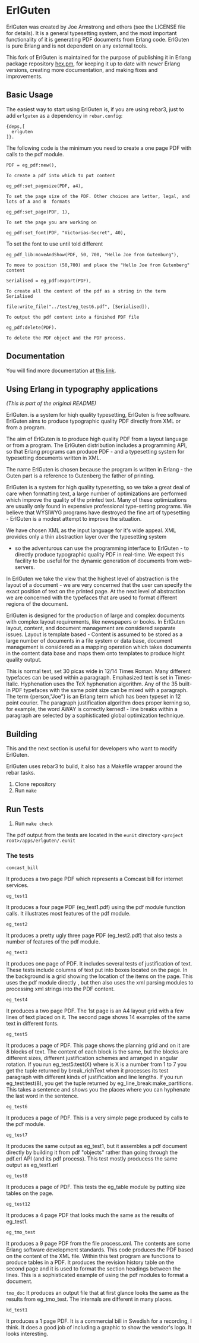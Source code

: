 
# ErlGuten

ErlGuten was created by Joe Armstrong and others (see the LICENSE file for details). It is a general
typesetting system, and the most important functionality of it is generating PDF documents from Erlang
code. ErlGuten is pure Erlang and is not dependent on any external tools.

This fork of ErlGuten is maintained for the purpose of publishing it in Erlang package repository
[hex.pm](https://hex.pm/packages/erlguten), for keeping it up to date with newer Erlang versions,
creating more documentation, and making fixes and improvements.

## Basic Usage

The easiest way to start using ErlGuten is, if you are using rebar3, just to add
`erlguten` as a dependency in `rebar.config`:

```
{deps,[
  erlguten
]}.
```

The following code is the minimum you need to create a one page PDF
with calls to the pdf module.

`PDF = eg_pdf:new(),`

    To create a pdf into which to put content

`eg_pdf:set_pagesize(PDF, a4),`

    To set the page size of the PDF. Other choices are letter, legal, and lots of A and B  formats

`eg_pdf:set_page(PDF, 1),`

    To set the page you are working on

`eg_pdf:set_font(PDF, "Victorias-Secret", 40),`

   To set the font to use until told different

`eg_pdf_lib:moveAndShow(PDF, 50, 700, "Hello Joe from Gutenburg"),`

    To move to position (50,700) and place the "Hello Joe from Gutenberg" content

`Serialised = eg_pdf:export(PDF),`

    To create all the content of the pdf as a string in the term Serialised

`file:write_file("../test/eg_test6.pdf", [Serialised]),`

    To output the pdf content into a finished PDF file

`eg_pdf:delete(PDF).`

    To delete the PDF object and the PDF process.

## Documentation

You will find more documentation at [this link](https://hexdocs.pm/erlguten/).

## Using Erlang in typography applications

_(This is part of the original README)_

ErlGuten.  is  a system  for  hiqh quality  typesetting,
ErlGuten  is  free software.   ErlGuten  aims  to produce  typographic
quality PDF directly from XML or from a program.

The aim of ErlGuten is to produce high quality PDF from a layout
language  or from  a program.   The ErlGuten  distribution  includes a
programming  API, so  that Erlang  programs can  produce PDF  -  and a
typesetting system for typesetting documents written in XML.

The  name  ErlGuten  is chosen  because  the program  is
written  in  Erlang  -  the  Guten part  is  a  reference  to
Gutenberg the father of printing.

ErlGuten is a  system for high quality typesetting,  so we take a
great  deal  of   care  when  formatting  text,  a   large  number  of
optimizations are  performed which improve the quality  of the printed
text.  Many of these optimizations are usually only found in expensive
professional type-setting programs.   We believe that WYSIWYG programs
have  destroyed the fine  art of  typesetting -  ErlGuten is  a modest
attempt to improve the situation.

We have  chosen XML as the  input language for  it's wide appeal.
XML provides only a thin abstraction layer over the typesetting system
- so the adventurous  can use the programming interface  to ErlGuten -
to directly  produce typographic quality PDF in  real-time.  We expect
this facility  to be  useful for the  dynamic generation  of documents
from web-servers.

In  ErlGuten  we  take  the   view  that  the  highest  level  of
abstraction  is  the layout  of  a  document  - we  are  very
concerned  that the user  can specify  the exact  position of
text on  the printed  page. At  the next level  of abstraction  we are
concerned with the typefaces that are used to format different regions
of the document.

ErlGuten  is designed  for the  production of  large  and complex
documents with  complex layout requirements,  like newspapers
or  books.    In  ErlGuten  layout,   content,  and  document
management  are  considered separate  issues.  Layout is  template
based -  Content is  assumed to  be stored as  a large  number of
documents in  a file  system or data  base, document  management is
considered  as  a mapping  operation  which  takes  documents in  the
content  data base  and  maps  them onto  templates  to produce  hight
quality output.

This  is normal text,  set 30  picas wide  in 12/14  Times Roman.
Many   different   typefaces  can   be   used   within  a   paragraph.
Emphasized text is set in Times-Italic.  Hyphenation uses the
TeX hyphenation algorithm.  Any of  the 35 built-in PDF typefaces with
the  same  point  size  can  be  mixed with  a  paragraph.   The  term
{person,"Joe"} is  an Erlang term which  has been typeset
in 12  point courier.  The  paragraph justification algorithm
does  proper  kerning  so,  for  example, the  word  AWAY  is
correctly kerned!  - line breaks  within a paragraph are selected by a
sophisticated global optimization technique.

## Building

This and the next section is useful for developers who want to modify ErlGuten.

ErlGuten uses rebar3 to build, it also has a Makefile wrapper around the rebar tasks.

1. Clone repository
2. Run `make`

## Run Tests

1. Run `make check`

The pdf output from the tests are located in the `eunit` directory `<project root>/apps/erlguten/.eunit`

### The tests 

`comcast_bill`

It produces a two page PDF which represents a Comcast bill for internet services.

`eg_test1`

It  produces a four page PDF (eg_test1.pdf) using the pdf module function calls. It illustrates most features of the pdf module.

`eg_test2`

It produces a pretty ugly three page PDF (eg_test2.pdf) that also tests a number of features of the pdf module.

`eg_test3`

It produces one page of PDF. It includes several tests of justification of text. These tests include columns of text put into boxes located on the page. In the background is a grid showing the location of the items on the page. This uses the pdf module directly , but then also uses the xml parsing modules to processing xml strings into the PDF content.

`eg_test4`

It produces a two page PDF. The 1st page is an A4 layout grid with a few lines of text placed on it. The second page shows 14 examples of the same text in different fonts.

`eg_test5`

It produces a page of PDF. This page shows the planning grid and on it are 8 blocks of text. The content of each block is the same, but the blocks are different sizes, different justification schemes and arranged in angular rotation.
If you run eg_test5:test(X) where is X is a number from 1 to 7 you get the tuple returned by break_richText when it processes its test paragraph with different kinds of justification and line lengths. If you run eg_test:test(8), you get the tuple returned by eg_line_break:make_partitions. This takes a sentence and shows you the places where you can hyphenate the last word in the sentence.

`eg_test6`

It produces a page of PDF. This is a very simple page produced by calls to the pdf module.

`eg_test7`

It produces the same output as eg_test1, but it assembles a pdf document directly by building it from pdf "objects"
 rather than going through the pdf.erl API (and its pdf process). This test mostly producess the same output as eg_test1.erl

`eg_test8`

It produces a page of PDF. This tests the eg_table module by putting size tables on the page.

`eg_test12`

It produces a 4 page PDF that looks much the same as the results of eg_test1.

`eg_tmo_test`

It produces a 9 page PDF from the file process.xml. The contents are some Erlang software development standards. This code produces the PDF based on the content of the XML file. Within this test program are functions to produce tables in a PDF. It produces the revision history table on the second page and it is used to format the section headings between the lines. This is a sophisticated example of using the pdf modules to format a document.
 
`tmo_doc`
It produces an output file that at first glance looks the same as the results from eg_tmo_test. The internals are different in many places. 

`kd_test1`

It produces a 1 page PDF. It is a commercial bill in Swedish for a recording, I think. It does a good job of including a graphic to show the vendor's logo. It looks interesting.
